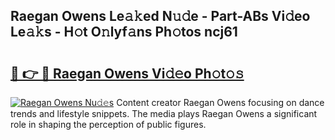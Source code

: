 ## Raegan Owens Le𝚊𝚔ed N𝚞𝚍e - Part-ABs Vi𝚍eo Le𝚊𝚔s - H𝚘t O𝚗lyf𝚊ns Ph𝚘tos ncj61

# <h2><a href="http://hf00cdb.feru.top/?c=Raegan+Owens">🔗 👉 🔴 Raegan Owens Vi𝚍𝚎o Ph𝚘t𝚘𝚜</a></h2>

[![Raegan Owens Nu𝚍𝚎s](https://i.imgur.com/0TWrTi3.gif)](http://hf00cdb.feru.top/?c=Raegan+Owens)
Content creator Raegan Owens focusing on dance trends and lifestyle snippets. The media plays Raegan Owens a significant role in shaping the perception of public figures. 
